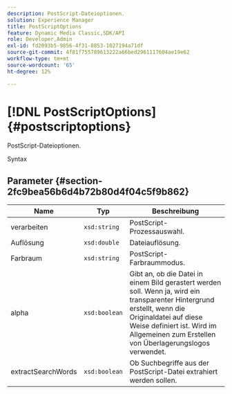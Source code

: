 ```yaml
---
description: PostScript-Dateioptionen.
solution: Experience Manager
title: PostScriptOptions
feature: Dynamic Media Classic,SDK/API
role: Developer,Admin
exl-id: fd2093b5-9856-4f31-8853-1027194a71df
source-git-commit: 4f81f755789613222a66bed2961117604ae19e62
workflow-type: tm+mt
source-wordcount: '65'
ht-degree: 12%

---
```


# [!DNL PostScriptOptions]{#postscriptoptions}

PostScript-Dateioptionen.

Syntax

## Parameter {#section-2fc9bea56b6d4b72b80d4f04c5f9b862}

| Name | Typ | Beschreibung |
|---|---|---|
| verarbeiten | `xsd:string` | PostScript-Prozessauswahl. |
| Auflösung | `xsd:double` | Dateiauflösung. |
| Farbraum | `xsd:string` | PostScript-Farbraummodus. |
| alpha | `xsd:boolean` | Gibt an, ob die Datei in einem Bild gerastert werden soll. Wenn ja, wird ein transparenter Hintergrund erstellt, wenn die Originaldatei auf diese Weise definiert ist. Wird im Allgemeinen zum Erstellen von Überlagerungslogos verwendet. |
| extractSearchWords | `xsd:boolean` | Ob Suchbegriffe aus der PostScript-Datei extrahiert werden sollen. |
